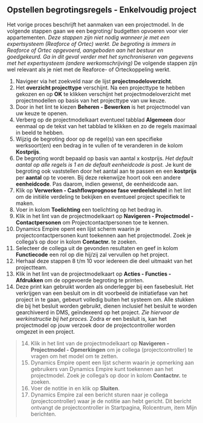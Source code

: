 ## Opstellen begrotingsregels - Enkelvoudig project

Het vorige proces beschrijft het aanmaken van een projectmodel. In de volgende stappen gaan we een begroting/ budgetten opvoeren voor vier appartementen. *Deze stappen zijn niet nodig wanneer je met een expertsysteem (Reaforce of Ortec) werkt. De begroting is immers in Reaforce of Ortec opgevoerd, aangeboden aan het bestuur en goedgekeurd. Ga in dit geval verder met het synchroniseren van gegevens met het expertsysteem *(andere werkomschrijving)** De volgende stappen zijn wel relevant als je niet met de Reaforce- of Orteckoppeling werkt.
 1. Navigeer via het zoekveld naar de lijst **projectmodeloverzicht**.
 2. Het **overzicht projecttype** verschijnt.  Na een projecttype te hebben gekozen en op **OK** te klikken verschijnt het projectmodeloverzicht met projectmodellen op basis van het projecttype van uw keuze.  
 3. Door in het lint te kiezen **Beheren - Bewerken** is het projectmodel van uw keuze te openen.
 4. Verberg op de projectmodelkaart eventueel tabblad **Algemeen** door eenmaal op de tekst van het tabblad te klikken en zo de regels maximaal in beeld te hebben.
 5. Wijzig de begroting door op de regel(s) van een specifieke werksoort(en) een bedrag in te vullen of te veranderen in de kolom **Kostprijs**.
 6. De begroting wordt bepaald op basis van aantal x kostprijs. *Het default aantal op alle regels is 1 en de default eenheidcode is post.* Je kunt de begroting ook vaststellen door het aantal aan te passen en een **kostprijs** per **aantal** op te voeren. Bij deze rekenwijze hoort ook een andere **eenheidcode**. Pas daarom, indien gewenst, de eenheidcode aan.
 7. Klik op **Verwerken - Cashflowprognose fase verdeelsleutel** in het lint om de initiële verdeling te bekijken en eventueel project specifiek te maken.
 8. Voer in kolom **Toelichting** een toelichting op het bedrag in.
 9. Klik in het lint van de projectmodelkaart op **Navigeren - Projectmodel - Contactpersonen** om Projectcontactpersonen toe te kennen.
 10. Dynamics Empire opent een lijst scherm waarin je projectcontactpersonen kunt toekennen aan het projectmodel. Zoek je collega’s op door in kolom **Contactnr.** te zoeken.
10. Selecteer de collega uit de gevonden resultaten en geef in kolom **Functiecode** een rol op die hij/zij zal vervullen op het project.
11. Herhaal deze stappen 8 t/m 10 voor iedereen die deel uitmaakt van het projectteam.
12. Klik in het lint van de projectmodelkaart op **Acties - Functies - Afdrukken** om de opgevoerde begroting te printen.
13. Deze print kan gebruikt worden als onderlegger bij een fasebesluit. Het verkrijgen van een besluit om in dit voorbeeld de initiatiefase van het project in te gaan, gebeurt volledig buiten het systeem om. Alle stukken die bij het besluit worden gebruikt, dienen inclusief het besluit te worden gearchiveerd in DMS, geïndexeerd op het project. *Zie hiervoor de werkinstructie bij het proces.* Zodra er een besluit is, kan het projectmodel op jouw verzoek door de projectcontroller worden omgezet in een project.

> 14. Klik in het lint van de projectmodelkaart op **Navigeren - Projectmodel - Opmerkingen** om je collega (projectcontroller) te
> vragen om het model om te zetten.
> 16. Dynamics Empire opent een lijst scherm waarin je opmerking aan gebruikers van Dynamics Empire kunt toekennen aan het projectmodel.
> Zoek je collega’s op door in kolom **Contactnr.** te zoeken.
> 17. Voer de notitie in en klik op **Sluiten**.
> 18. Dynamics Empire zal een bericht sturen naar je collega (projectcontroller) waar je de notitie aan hebt gericht. Dit bericht
> ontvangt de projectcontroller in Startpagina, Rolcentrum,  item Mijn
> berichten.





 




<!--stackedit_data:
eyJoaXN0b3J5IjpbLTc4MzUzMTk4N119
-->